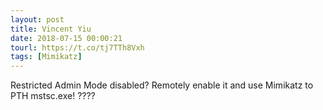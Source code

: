 ```yaml
---
layout: post
title: Vincent Yiu
date: 2018-07-15 00:00:21
tourl: https://t.co/tj7TTh8Vxh
tags: [Mimikatz]
---
```

Restricted Admin Mode disabled? Remotely enable it and use Mimikatz to PTH mstsc.exe! ????